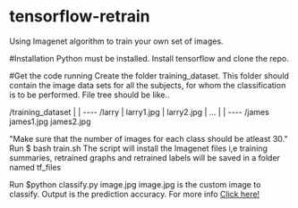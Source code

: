 # tensorflow-retrain
Using Imagenet algorithm to train your own set of images.

#Installation
Python must be installed. Install tensorflow and clone the repo.

#Get the code running
Create the  folder training_dataset.
This folder should contain the image data sets for all the subjects, for whom the classification is to be performed. 
File tree should be like..

/training_dataset
|
|
---- /larry
|    larry1.jpg
|    larry2.jpg
|    ...
|
|
---- /james
     james1.jpg
     james2.jpg

"Make sure that the number of images for each class should be atleast 30."
Run $ bash train.sh
The script will install the Imagenet files i,e training summaries, retrained graphs and retrained labels will be saved in a folder named tf_files

Run $python classify.py image.jpg
image.jpg is the custom image to classify.
Output is the prediction accuracy.
For more info [Click here! ](https://www.tensorflow.org/tutorials/image_retraining)
